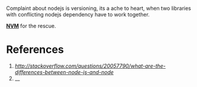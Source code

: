 # 

Complaint about nodejs is versioning, its a ache to heart, when two libraries with conflicting nodejs dependency have to work together.

**[NVM](https://github.com/creationix/nvm#install-script)** for the rescue.


# References
1. _http://stackoverflow.com/questions/20057790/what-are-the-differences-between-node-js-and-node_
2. __
